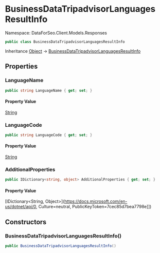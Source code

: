# BusinessDataTripadvisorLanguagesResultInfo

Namespace: DataForSeo.Client.Models.Responses

```csharp
public class BusinessDataTripadvisorLanguagesResultInfo
```

Inheritance [Object](https://docs.microsoft.com/en-us/dotnet/api/Object) → [BusinessDataTripadvisorLanguagesResultInfo](./BusinessDataTripadvisorLanguagesResultInfo.md)

## Properties

### **LanguageName**

```csharp
public string LanguageName { get; set; }
```

#### Property Value

[String](https://docs.microsoft.com/en-us/dotnet/api/String)<br>

### **LanguageCode**

```csharp
public string LanguageCode { get; set; }
```

#### Property Value

[String](https://docs.microsoft.com/en-us/dotnet/api/String)<br>

### **AdditionalProperties**

```csharp
public IDictionary<string, object> AdditionalProperties { get; set; }
```

#### Property Value

[IDictionary&lt;String, Object&gt;](https://docs.microsoft.com/en-us/dotnet/api/0, Culture=neutral, PublicKeyToken=7cec85d7bea7798e]])<br>

## Constructors

### **BusinessDataTripadvisorLanguagesResultInfo()**

```csharp
public BusinessDataTripadvisorLanguagesResultInfo()
```
